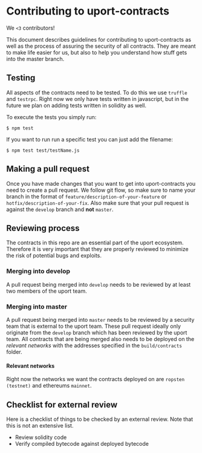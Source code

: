 # Contributing to uport-contracts
We `<3` contributors!

This document describes guidelines for contributing to uport-contracts as well as the process of assuring the security of all contracts. They are meant to make life easier for us, but also to help you understand how stuff gets into the master branch.

## Testing
All aspects of the contracts need to be tested. To do this we use `truffle` and `testrpc`. Right now we only have tests written in javascript, but in the future we plan on adding tests written in solidity as well.

To execute the tests you simply run:
```
$ npm test
```

If you want to run run a specific test you can just add the filename:
```
$ npm test test/testName.js
```

## Making a pull request
Once you have made changes that you want to get into uport-contracts you need to create a pull request. We follow git flow, so make sure to name your branch in the format of `feature/description-of-your-feature` or `hotfix/description-of-your-fix`. Also make sure that your pull request is against the `develop` branch and **not** `master`.

## Reviewing process
The contracts in this repo are an essential part of the uport ecosystem. Therefore it is very important that they are properly reviewed to minimize the risk of potential bugs and exploits.

### Merging into develop
A pull request being merged into `develop` needs to be reviewed by at least two members of the uport team.

### Merging into master
A pull request being merged into `master` needs to be reviewed by a security team that is external to the uport team. These pull request ideally only originate from the `develop` branch which has been reviewed by the uport team. All contracts that are being merged also needs to be deployed on the *relevant networks* with the addresses specified in the `build/contracts` folder.

#### Relevant networks
Right now the networks we want the contracts deployed on are `ropsten (testnet)` and ethereums `mainnet`.

## Checklist for external review
Here is a checklist of things to be checked by an external review. Note that this is not an extensive list.

* Review solidity code
* Verify compiled bytecode against deployed bytecode
